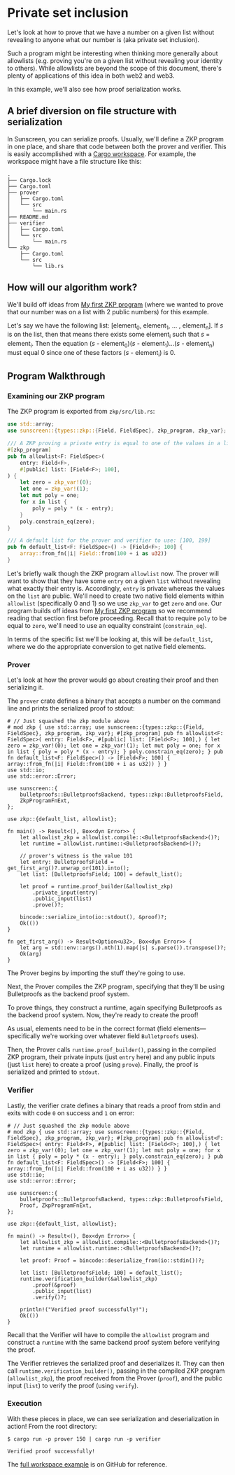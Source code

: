 # Private set inclusion

Let's look at how to prove that we have a number on a given list without revealing to anyone what our number is (aka private set inclusion).

Such a program might be interesting when thinking more generally about allowlists (e.g. proving you're on a given list without revealing your identity to others). While allowlists are beyond the scope of this document, there's plenty of applications of this idea in both web2 and web3.

In this example, we'll also see how proof serialization works.

## A brief diversion on file structure with serialization

In Sunscreen, you can serialize proofs. Usually, we'll define a ZKP program in one place, and share
that code between both the prover and verifier. This is easily accomplished with
a [Cargo workspace](https://doc.rust-lang.org/book/ch14-03-cargo-workspaces.html).
For example, the workspace might have a file structure like this: 

```ignore
.
├── Cargo.lock
├── Cargo.toml
├── prover
│   ├── Cargo.toml
│   └── src
│       └── main.rs
├── README.md
├── verifier
│   ├── Cargo.toml
│   └── src
│       └── main.rs
└── zkp
    ├── Cargo.toml
    └── src
        └── lib.rs
```

## How will our algorithm work?
We'll build off ideas from [My first ZKP program](../getting_started/example.md) (where we wanted to prove that our number was on a list with 2 public numbers) for this example.

Let's say we have the following list: [element<sub>0</sub>, element<sub>1</sub>, ... , element<sub>n</sub>]. If *s* is on the list, then that means there exists some element<sub>i</sub> such that *s* = element<sub>i</sub>. Then the equation (*s* - element<sub>0</sub>)(*s* - element<sub>1</sub>)...(*s* - element<sub>n</sub>) must equal 0 since one of these factors (*s* - element<sub>i</sub>) is 0. 

## Program Walkthrough

### Examining our ZKP program

The ZKP program is exported from `zkp/src/lib.rs`:

```rust
use std::array;
use sunscreen::{types::zkp::{Field, FieldSpec}, zkp_program, zkp_var};

/// A ZKP proving a private entry is equal to one of the values in a list
#[zkp_program]
pub fn allowlist<F: FieldSpec>(
    entry: Field<F>,
    #[public] list: [Field<F>; 100],
) {
    let zero = zkp_var!(0);
    let one = zkp_var!(1);
    let mut poly = one;
    for x in list {
        poly = poly * (x - entry);
    }
    poly.constrain_eq(zero);
}

/// A default list for the prover and verifier to use: [100, 199]
pub fn default_list<F: FieldSpec>() -> [Field<F>; 100] {
    array::from_fn(|i| Field::from(100 + i as u32))
}
```

Let's briefly walk though the ZKP program `allowlist` now. The prover will want to show that they have some `entry` on a given `list` without revealing what exactly their entry is. Accordingly, `entry` is private whereas the values on the `list` are public. We'll need to create two native field elements within `allowlist` (specifically 0 and 1) so we use `zkp_var` to get `zero` and `one`. Our program builds off ideas from [My first ZKP program](../getting_started/example.md) so we recommend reading that section first before proceeding. Recall that to require `poly` to be equal to `zero`, we'll need to use an equality constraint (`constrain_eq`).

In terms of the specific list we'll be looking at, this will be `default_list`, where we do the appropriate conversion to get native field elements.

### Prover

Let's look at how the prover would go about creating their proof and then serializing it.

The `prover` crate defines a binary that accepts a number on the command line
and prints the serialized proof to stdout:

```rust,no_run
# // Just squashed the zkp module above
# mod zkp { use std::array; use sunscreen::{types::zkp::{Field, FieldSpec}, zkp_program, zkp_var}; #[zkp_program] pub fn allowlist<F: FieldSpec>( entry: Field<F>, #[public] list: [Field<F>; 100],) { let zero = zkp_var!(0); let one = zkp_var!(1); let mut poly = one; for x in list { poly = poly * (x - entry); } poly.constrain_eq(zero); } pub fn default_list<F: FieldSpec>() -> [Field<F>; 100] { array::from_fn(|i| Field::from(100 + i as u32)) } }
use std::io;
use std::error::Error;

use sunscreen::{
    bulletproofs::BulletproofsBackend, types::zkp::BulletproofsField, 
    ZkpProgramFnExt,
};

use zkp::{default_list, allowlist};

fn main() -> Result<(), Box<dyn Error>> {
    let allowlist_zkp = allowlist.compile::<BulletproofsBackend>()?;
    let runtime = allowlist.runtime::<BulletproofsBackend>()?;

    // prover's witness is the value 101
    let entry: BulletproofsField = get_first_arg()?.unwrap_or(101).into();
    let list: [BulletproofsField; 100] = default_list();

    let proof = runtime.proof_builder(&allowlist_zkp)
        .private_input(entry)
        .public_input(list)
        .prove()?;

    bincode::serialize_into(io::stdout(), &proof)?;
    Ok(())
}

fn get_first_arg() -> Result<Option<u32>, Box<dyn Error>> {
    let arg = std::env::args().nth(1).map(|s| s.parse()).transpose()?;
    Ok(arg)
}
```

The Prover begins by importing the stuff they're going to use. 

Next, the Prover compiles the ZKP program, specifying that they'll be using
Bulletproofs as the backend proof system.

To prove things, they construct a runtime, again specifying Bulletproofs as the
backend proof system. Now, they're ready to create the proof!

As usual, elements need to be in the correct format (field
elements&mdash;specifically we're working over whatever field `Bulletproofs`
uses). 

Then, the Prover calls `runtime.proof_builder()`, passing in the compiled ZKP program, their private inputs (just `entry` here) and
any public inputs (just `list` here) to create a proof (using `prove`). Finally, the proof is serialized and printed to `stdout`.

### Verifier

Lastly, the verifier crate defines a binary that reads a proof from stdin and
exits with code `0` on success and `1` on error:

```rust,no_run
# // Just squashed the zkp module above
# mod zkp { use std::array; use sunscreen::{types::zkp::{Field, FieldSpec}, zkp_program, zkp_var}; #[zkp_program] pub fn allowlist<F: FieldSpec>( entry: Field<F>, #[public] list: [Field<F>; 100],) { let zero = zkp_var!(0); let one = zkp_var!(1); let mut poly = one; for x in list { poly = poly * (x - entry); } poly.constrain_eq(zero); } pub fn default_list<F: FieldSpec>() -> [Field<F>; 100] { array::from_fn(|i| Field::from(100 + i as u32)) } }
use std::io;
use std::error::Error;

use sunscreen::{
    bulletproofs::BulletproofsBackend, types::zkp::BulletproofsField,
    Proof, ZkpProgramFnExt, 
};

use zkp::{default_list, allowlist};

fn main() -> Result<(), Box<dyn Error>> {
    let allowlist_zkp = allowlist.compile::<BulletproofsBackend>()?;
    let runtime = allowlist.runtime::<BulletproofsBackend>()?;

    let proof: Proof = bincode::deserialize_from(io::stdin())?;

    let list: [BulletproofsField; 100] = default_list();
    runtime.verification_builder(&allowlist_zkp)
        .proof(&proof)
        .public_input(list)
        .verify()?;

    println!("Verified proof successfully!");
    Ok(())
}
```

Recall that the Verifier will have to compile the `allowlist` program and construct a `runtime` with the same backend proof system before verifying the proof.

The Verifier retrieves the serialized proof and deserializes it. They can then call `runtime.verification_builder()`, passing in the compiled ZKP program (`allowlist_zkp`), the proof received from the Prover (`proof`), and the public input (`list`) to verify the proof (using `verify`).

### Execution

With these pieces in place, we can see serialization and deserialization in
action! From the root directory:

```shell
$ cargo run -p prover 150 | cargo run -p verifier

Verified proof successfully!
```

The [full workspace example](https://github.com/Sunscreen-tech/Sunscreen/tree/main/examples/allowlist_zkp)
is on GitHub for reference.
